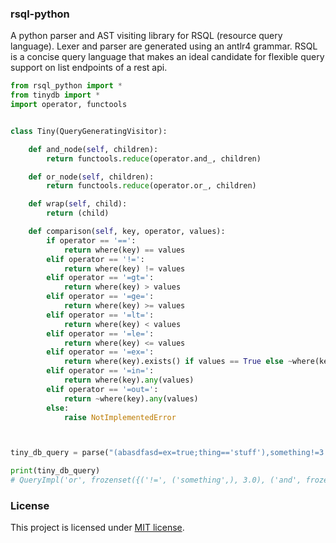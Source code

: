 ### rsql-python

A python parser and AST visiting library for RSQL (resource query language). Lexer and parser
are generated using an antlr4 grammar. RSQL is a concise query language that makes an ideal
candidate for flexible query support on list endpoints of a rest api.


```python
from rsql_python import *
from tinydb import *
import operator, functools


class Tiny(QueryGeneratingVisitor):

	def and_node(self, children):
		return functools.reduce(operator.and_, children)

	def or_node(self, children):
		return functools.reduce(operator.or_, children)

	def wrap(self, child):
		return (child)

	def comparison(self, key, operator, values):
		if operator == '==':
			return where(key) == values
		elif operator == '!=':
			return where(key) != values
		elif operator == '=gt=':
			return where(key) > values
		elif operator == '=ge=':
			return where(key) >= values
		elif operator == '=lt=':
			return where(key) < values
		elif operator == '=le=':
			return where(key) <= values
		elif operator == '=ex=':
			return where(key).exists() if values == True else ~where(key).exists()
		elif operator == '=in=':
			return where(key).any(values)
		elif operator == '=out=':
			return ~where(key).any(values)
		else:
			raise NotImplementedError



tiny_db_query = parse("(abasdfasd=ex=true;thing=='stuff'),something!=3.0", Tiny())

print(tiny_db_query)
# QueryImpl('or', frozenset({('!=', ('something',), 3.0), ('and', frozenset({('exists', ('abasdfasd',)), ('==', ('thing',), 'stuff')}))}))
```

### License

This project is licensed under [MIT license](http://opensource.org/licenses/MIT).
